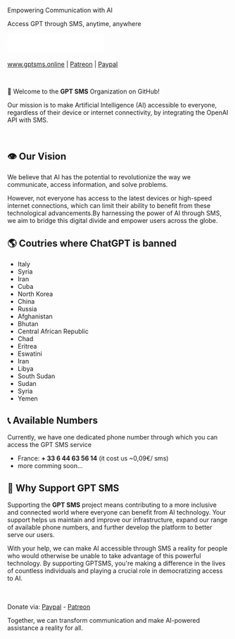 Empowering Communication with AI

Access GPT through SMS, anytime, anywhere

<img src="https://raw.githubusercontent.com/gpt-sms/website/main/public/logo.png" />

<a href="https://gptsms.online" target="_blank">www.gptsms.online</a> | <a href="https://patreon.com/GPTSMS?utm_medium=clipboard_copy&utm_source=copyLink&utm_campaign=creatorshare_creator&utm_content=join_link" target="_blank">Patreon</a> | <a href="https://gptsms.online" target="_blank">Paypal</a>

<br />

👋 Welcome to the **GPT SMS** Organization on GitHub!

Our mission is to make Artificial Intelligence (AI) accessible to everyone, regardless of their device or internet connectivity, by integrating the OpenAI API with SMS.

<br />

## 👁 Our Vision

We believe that AI has the potential to revolutionize the way we communicate, access information, and solve problems.

However, not everyone has access to the latest devices or high-speed internet connections, which can limit their ability to benefit from these technological advancements.By harnessing the power of AI through SMS, we aim to bridge this digital divide and empower users across the globe.


## 🌎 Coutries where ChatGPT is banned
- Italy
- Syria
- Iran
- Cuba
- North Korea
- China
- Russia
- Afghanistan
- Bhutan
- Central African Republic
- Chad
- Eritrea
- Eswatini
- Iran
- Libya
- South Sudan
- Sudan
- Syria
- Yemen


## 📞 Available Numbers

Currently, we have one dedicated phone number through which you can access the GPT SMS service

 - France: **+ 33 6 44 63 56 14** (it cost us ~0,09€/ sms)
 - more comming soon...


## 🙏 Why Support GPT SMS

Supporting the **GPT SMS** project means contributing to a more inclusive and connected world where everyone can benefit from AI technology. Your support helps us maintain and improve our infrastructure, expand our range of available phone numbers, and further develop the platform to better serve our users.

With your help, we can make AI accessible through SMS a reality for people who would otherwise be unable to take advantage of this powerful technology. By supporting GPTSMS, you're making a difference in the lives of countless individuals and playing a crucial role in democratizing access to AI.


<br /><br />
Donate via: <a href="https://www.paypal.com/donate/?hosted_button_id=8FFXDY4Y8N5QJ" class="donate" target="_top">Paypal</a> - <a href="https://patreon.com/GPTSMS" class="patreon">Patreon</a>

Together, we can transform communication and make AI-powered assistance a reality for all.
